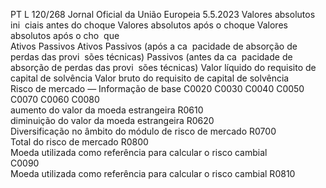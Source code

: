 PT  L 120/268 Jornal Oficial da União Europeia 5.5.2023
 Valores absolutos ini ­
ciais antes do choque  Valores absolutos após o choque  Valores absolutos após o cho ­
que  
Ativos  Passivos  Ativos  Passivos (após a ca ­
pacidade de absorção 
de perdas das provi ­
sões técnicas)  Passivos (antes da ca ­
pacidade de absorção 
de perdas das provi ­
sões técnicas)  Valor líquido 
do requisito 
de capital de 
solvência  Valor bruto 
do requisito 
de capital de 
solvência  
Risco de mercado — Informação de base  C0020  C0030  C0040  C0050  C0070  C0060  C0080  
aumento do valor da moeda estrangeira  R0610  
diminuição do valor da moeda estrangeira  R0620  
Diversificação no âmbito do módulo de risco de mercado  R0700  
Total do risco de mercado  R0800  
Moeda utilizada como referência para calcular o risco cambial  
C0090  
Moeda utilizada como referência para calcular o risco cambial  R0810